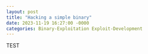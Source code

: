 ```yaml
---
layout: post
title: "Hacking a simple binary"
date: 2023-11-19 16:27:00 -0000
categories: Binary-Exploitation Exploit-Development
---
```


TEST